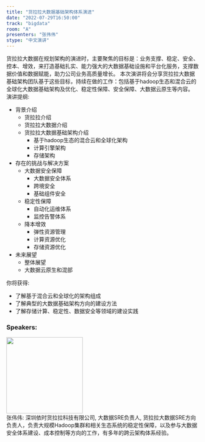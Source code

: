 ```yaml
---
title: "货拉拉大数据基础架构体系演进"
date: "2022-07-29T16:50:00"
track: "bigdata"
room: "A"
presenters: "张伟伟"
stype: "中文演讲"
---
```

货拉拉大数据在规划架构的演进时，主要聚焦的目标是：业务支撑、稳定、安全、控本、增效，来打造基础扎实、能力强大的大数据基础设施和平台化服务，支撑数据价值和数据赋能，助力公司业务高质量增长。
本次演讲将会分享货拉拉大数据基础架构团队基于这些目标，持续在做的工作：包括基于hadoop生态和混合云的全球化大数据基础架构及优化、稳定性保障、安全保障、大数据云原生等内容。
演讲提纲:
- 背景介绍
   - 货拉拉介绍
   - 货拉拉大数据介绍
   - 货拉拉大数据基础架构介绍
      - 基于hadoop生态的混合云和全球化架构
      - 计算引擎架构
      - 存储架构
- 存在的挑战与解决方案
   - 大数据安全保障
      - 大数据安全体系
      - 跨境安全
      - 基础组件安全
   - 稳定性保障
      - 自动化运维体系
      - 监控告警体系
   - 降本增效
      - 弹性资源管理
      - 计算资源优化
      - 存储资源优化
- 未来展望
   - 整体展望
   - 大数据云原生和混部

你将获得:
 - 了解基于混合云和全球化的架构组成
 - 了解典型的大数据基础架构方向的建设方法
 - 了解存储计算、稳定性、数据安全等领域的建设实践
 ### Speakers: 
 <img src="images/speaker/1245.png" width="200" /><br>张伟伟: 深圳依时货拉拉科技有限公司, 大数据SRE负责人, 货拉拉大数据SRE方向负责人，负责大规模Hadoop集群和相关生态系统的稳定性保障，以及参与大数据安全体系建设、成本控制等方向的工作，有多年的跨云架构体系经验。

 
